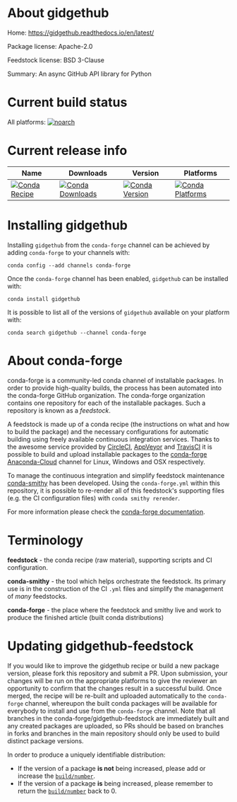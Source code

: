 About gidgethub
===============

Home: https://gidgethub.readthedocs.io/en/latest/

Package license: Apache-2.0

Feedstock license: BSD 3-Clause

Summary: An async GitHub API library for Python



Current build status
====================

All platforms:
[![noarch](https://img.shields.io/circleci/project/github/conda-forge/gidgethub-feedstock/master.svg?label=noarch)](https://circleci.com/gh/conda-forge/gidgethub-feedstock)

Current release info
====================

| Name | Downloads | Version | Platforms |
| --- | --- | --- | --- |
| [![Conda Recipe](https://img.shields.io/badge/recipe-gidgethub-green.svg)](https://anaconda.org/conda-forge/gidgethub) | [![Conda Downloads](https://img.shields.io/conda/dn/conda-forge/gidgethub.svg)](https://anaconda.org/conda-forge/gidgethub) | [![Conda Version](https://img.shields.io/conda/vn/conda-forge/gidgethub.svg)](https://anaconda.org/conda-forge/gidgethub) | [![Conda Platforms](https://img.shields.io/conda/pn/conda-forge/gidgethub.svg)](https://anaconda.org/conda-forge/gidgethub) |

Installing gidgethub
====================

Installing `gidgethub` from the `conda-forge` channel can be achieved by adding `conda-forge` to your channels with:

```
conda config --add channels conda-forge
```

Once the `conda-forge` channel has been enabled, `gidgethub` can be installed with:

```
conda install gidgethub
```

It is possible to list all of the versions of `gidgethub` available on your platform with:

```
conda search gidgethub --channel conda-forge
```


About conda-forge
=================

conda-forge is a community-led conda channel of installable packages.
In order to provide high-quality builds, the process has been automated into the
conda-forge GitHub organization. The conda-forge organization contains one repository
for each of the installable packages. Such a repository is known as a *feedstock*.

A feedstock is made up of a conda recipe (the instructions on what and how to build
the package) and the necessary configurations for automatic building using freely
available continuous integration services. Thanks to the awesome service provided by
[CircleCI](https://circleci.com/), [AppVeyor](https://www.appveyor.com/)
and [TravisCI](https://travis-ci.org/) it is possible to build and upload installable
packages to the [conda-forge](https://anaconda.org/conda-forge)
[Anaconda-Cloud](https://anaconda.org/) channel for Linux, Windows and OSX respectively.

To manage the continuous integration and simplify feedstock maintenance
[conda-smithy](https://github.com/conda-forge/conda-smithy) has been developed.
Using the ``conda-forge.yml`` within this repository, it is possible to re-render all of
this feedstock's supporting files (e.g. the CI configuration files) with ``conda smithy rerender``.

For more information please check the [conda-forge documentation](https://conda-forge.org/docs/).

Terminology
===========

**feedstock** - the conda recipe (raw material), supporting scripts and CI configuration.

**conda-smithy** - the tool which helps orchestrate the feedstock.
                   Its primary use is in the construction of the CI ``.yml`` files
                   and simplify the management of *many* feedstocks.

**conda-forge** - the place where the feedstock and smithy live and work to
                  produce the finished article (built conda distributions)


Updating gidgethub-feedstock
============================

If you would like to improve the gidgethub recipe or build a new
package version, please fork this repository and submit a PR. Upon submission,
your changes will be run on the appropriate platforms to give the reviewer an
opportunity to confirm that the changes result in a successful build. Once
merged, the recipe will be re-built and uploaded automatically to the
`conda-forge` channel, whereupon the built conda packages will be available for
everybody to install and use from the `conda-forge` channel.
Note that all branches in the conda-forge/gidgethub-feedstock are
immediately built and any created packages are uploaded, so PRs should be based
on branches in forks and branches in the main repository should only be used to
build distinct package versions.

In order to produce a uniquely identifiable distribution:
 * If the version of a package **is not** being increased, please add or increase
   the [``build/number``](https://conda.io/docs/user-guide/tasks/build-packages/define-metadata.html#build-number-and-string).
 * If the version of a package **is** being increased, please remember to return
   the [``build/number``](https://conda.io/docs/user-guide/tasks/build-packages/define-metadata.html#build-number-and-string)
   back to 0.
